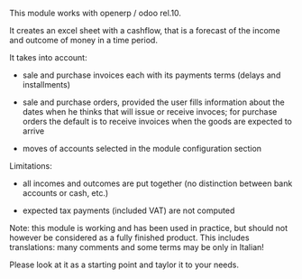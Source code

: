 This module works with openerp / odoo rel.10.

It creates an excel sheet with a cashflow, that is a forecast of the income and outcome of money in a time period. 

It takes into account:

- sale and purchase invoices each with its payments terms (delays and installments)

- sale and purchase orders, provided the user fills information about the dates when he thinks that will issue or receive invoces; for purchase orders the default is to receive invoices when the goods are expected to arrive

- moves of accounts selected in the module configuration section

Limitations:

- all incomes and outcomes are put together (no distinction between bank accounts or cash, etc.)

- expected tax payments (included VAT) are not computed

Note: this module is working and has been used in practice, but should not however be considered as a fully finished product. This includes translations: many comments and some terms may be only in Italian!

Please look at it as a starting point and taylor it to your needs.
